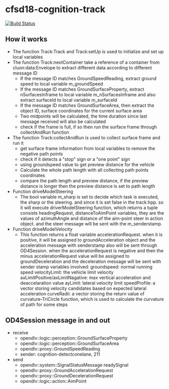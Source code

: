 # cfsd18-cognition-track
[![Build Status](https://travis-ci.org/cfsd/cfsd18-cognition-track.svg?branch=master)](https://travis-ci.org/cfsd/cfsd18-cognition-track)

## How it works

- The function Track:Track and Track:setUp is used to initialize and set up local variables
- The function Track:nextContainer take a reference of a container from cluon:data:Envelope to extract different data according to different message ID
  - If the message ID matches GroundSpeedReading, extract ground speed to local variable m_groundSpeed
  - If the message ID matches GroundSurfaceProperty, extract nSurfacesInframe to local variable m_nSurfacesInframe and also extract surfaceId to local variable m_surfaceId
  - If the message ID matches GroundSurfaceArea, then extract the object ID, surface coordinates for the current surface area
  - Two midpoints will be calculated, the time duration since last message received will also be calculated
  - check if the frame is full, if so then run the surface frame through collectAndRun function
- The function Track:collectAndRun is used to collect surface frame and run it
  - get surface frame information from local variables to remove the negative path points
  - check if it detects a "stop" sign or a "one point" sign
  - using groundspeed value to get preview distance for the vehicle
  - Calculate the whole path length with all collecting path points coordinates
  - compare the path length and preview distance, if the preview distance is longer then the preview distance is set to path length
- Function driveModelSteering
  - The bool variable m_sharp is set to decide which task is executed, the sharp or the steering. and since it is set false in the track.hpp. so it will execute driverModelSteering function, which returns a tuple consists headingRequest, distanceToAimPoint variables, they are the values of azimuthAngle and distance of the aim-point steer in action object. and the steer message will be sent with the m_senderstamp.
- Function driveModelVelocity
  - This function returns a float variable accelerationRequest. when it is positive, it will be assigned to groundAcceleration object and the acceleration message with senderstamp also will be sent through OD4Session. when the accelerationRequest is negative and then the minus accelerationRequest value will be assigned to groundDeceleration and the deceleration message will be sent with sender stamp
  variables involved: groundspeed: normal running speed velocityLimit: the vehicle limit velocity axLimitPositive/axLimitNagative: max vertical acceleration and deaccelaration value ayLimit: lateral velocity limit speedProfile: a vector storing velocity candidates based on expected lateral acceleration curveRadii: a vector storing the return value of curvature-TriCircle function, which is used to calculate the curvature of path for some steps
## OD4Session message in and out 
- receive 
    - opendlv::logic::perception::GroundSurfaceProperty
    - opendlv::logic::perception::GroundSurfaceArea
    - opendlv::proxy::GroundSpeedReading
    - sender: cognition-detectconelane, 211
- send
    - opendlv::system::SignalStatusMessage readySignal
    - opendlv::proxy::GroundAccelerationRequest
    - opendlv::proxy::GroundDecelerationRequest
    - opendlv::logic::action::AimPoint
